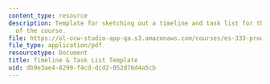 ```yaml
---
content_type: resource
description: Template for sketching out a timeline and task list for the final project
  of the course.
file: https://ol-ocw-studio-app-qa.s3.amazonaws.com/courses/es-333-producing-educational-videos-spring-2015/db9e3ae48299f4cddcd2052d76d4a5cb_MITES_333S15_project-plan.pdf
file_type: application/pdf
resourcetype: Document
title: Timeline & Task List Template
uid: db9e3ae4-8299-f4cd-dcd2-052d76d4a5cb
---
```

